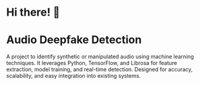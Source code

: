 # Hi there! 👋

# Audio Deepfake Detection  

A project to identify synthetic or manipulated audio using machine learning techniques.  It leverages Python, TensorFlow, and Librosa for feature extraction, model training, and real-time detection.  Designed for accuracy, scalability, and easy integration into existing systems.
